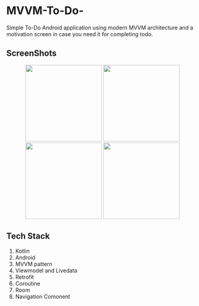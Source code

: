 # MVVM-To-Do-
Simple To-Do Android application using modern MVVM architecture and a motivation screen in case you need it for completing todo.


<!--screenshots-->
## ScreenShots
<p align = "center">
<img src="https://github.com/Chandra-Sekhar-Bala/MVVM-ToDo/assets/57448981/bf7e1459-ec38-4fb5-93c2-b029b0f5e940" width=200/>
<img src="https://github.com/Chandra-Sekhar-Bala/MVVM-ToDo/assets/57448981/1250106b-bc5f-46b9-be80-fb43b7598f5a" width=200/>
<img src="https://github.com/Chandra-Sekhar-Bala/MVVM-ToDo/assets/57448981/1f5df55a-474e-48b0-ad70-7bac3b117e5b" width=200/>
<img src="https://github.com/Chandra-Sekhar-Bala/MVVM-ToDo/assets/57448981/9a0b46cf-5801-48dc-a4d5-921b164fa2f7" width=200/>

</p>

## Tech Stack
  1. Kotlin
  2. Android
  3. MVVM pattern
  4. Viewmodel and Livedata
  5. Retrofit
  6. Coroutine
  7. Room
  8. Navigation Comonent
